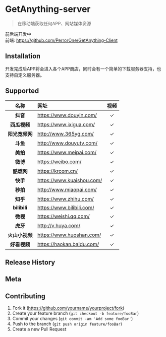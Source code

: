 # GetAnything-server
> 在移动端获取任何APP、网站媒体资源

前后端开发中 <br>
前端: https://github.com/PerrorOne/GetAnything-Client

## Installation
开发完成后APP将会进入各个APP商店，同时会有一个简单的下载服务器支持，也支持自定义服务器。

## Supported
| 名称 | 网址 | 视频 |
| :--: | :-- | :-----: |
| **抖音** | <https://www.douyin.com/>    |✓|
| **西瓜视频** | <https://www.ixigua.com/>        |✓|
| **阳光宽频网**          | <http://www.365yg.com/>              |✓|
| **斗鱼**        | <http://www.douyutv.com/>            |✓|
| **美拍**        | <https://www.meipai.com/>            |✓|
| **微博**        | <https://weibo.com/>            |✓|
| **酷燃网**        | <https://krcom.cn/>            |✓|
| **快手**        | <https://www.kuaishou.com/>            |✓|
| **秒拍**        | <http://www.miaopai.com/>            |✓|
| **知乎**        | <https://www.zhihu.com/>            |✓|
| **bilibili**        | <https://www.bilibili.com/>            |✓|
| **微视**        | <https://weishi.qq.com/>            |✓|
| **虎牙**        | <http://v.huya.com/>            |✓|
| **火山小视频**        | <https://www.huoshan.com/>            |✓|
| **好看视频**        | <https://haokan.baidu.com/>            |✓|

## Release History

## Meta



## Contributing

1. Fork it (<https://github.com/yourname/yourproject/fork>)
2. Create your feature branch (`git checkout -b feature/fooBar`)
3. Commit your changes (`git commit -am 'Add some fooBar'`)
4. Push to the branch (`git push origin feature/fooBar`)
5. Create a new Pull Request
